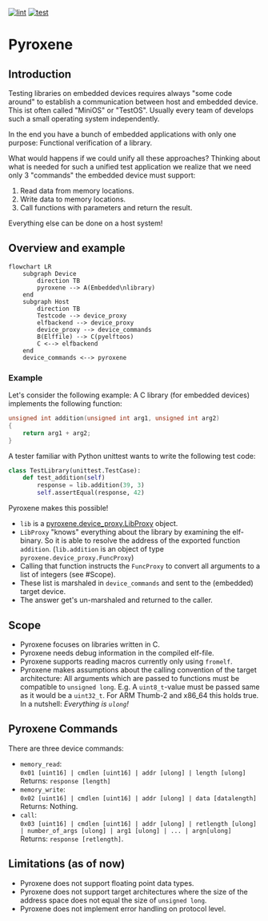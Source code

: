 [![lint](https://github.com/hackenbergstefan/pyroxene/actions/workflows/lint.yml/badge.svg)](https://github.com/hackenbergstefan/pyroxene/actions/workflows/lint.yml)
[![test](https://github.com/hackenbergstefan/pyroxene/actions/workflows/test.yml/badge.svg)](https://github.com/hackenbergstefan/pyroxene/actions/workflows/test.yml)

# Pyroxene

## Introduction

Testing libraries on embedded devices requires always "some code around" to establish a communication between host and embedded device.
This ist often called "MiniOS" or "TestOS".
Usually every team of develops such a small operating system independently.

In the end you have a bunch of embedded applications with only one purpose:
Functional verification of a library.

What would happens if we could unify all these approaches?
Thinking about what is needed for such a unified test application we realize that we need only 3 "commands" the embedded device must support:

1. Read data from memory locations.
2. Write data to memory locations.
3. Call functions with parameters and return the result.

Everything else can be done on a host system!

## Overview and example

```mermaid
flowchart LR
    subgraph Device
        direction TB
        pyroxene --> A(Embedded\nlibrary)
    end
    subgraph Host
        direction TB
        Testcode --> device_proxy
        elfbackend --> device_proxy
        device_proxy --> device_commands
        B(Elffile) --> C(pyelftoos)
        C <--> elfbackend
    end
    device_commands <--> pyroxene
```

### Example

Let's consider the following example:
A C library (for embedded devices) implements the following function:

```C
unsigned int addition(unsigned int arg1, unsigned int arg2)
{
    return arg1 + arg2;
}
```

A tester familiar with Python unittest wants to write the following test code:

```python
class TestLibrary(unittest.TestCase):
    def test_addition(self)
        response = lib.addition(39, 3)
        self.assertEqual(response, 42)
```

Pyroxene makes this possible!

- `lib` is a [pyroxene.device_proxy.LibProxy](./pyroxene/device_proxy) object.
- `LibProxy` "knows" everything about the library by examining the elf-binary.
  So it is able to resolve the address of the exported function `addition`.
  (`lib.addition` is an object of type `pyroxene.device_proxy.FuncProxy`)
- Calling that function instructs the `FuncProxy` to convert all arguments to a list of integers (see #Scope).
- These list is marshaled in `device_commands` and sent to the (embedded) target device.
- The answer get's un-marshaled and returned to the caller.

## Scope

- Pyroxene focuses on libraries written in C.
- Pyroxene needs debug information in the compiled elf-file.
- Pyroxene supports reading macros currently only using `fromelf`.
- Pyroxene makes assumptions about the calling convention of the target architecture:
  All arguments which are passed to functions must be compatible to `unsigned long`.
  E.g. A `uint8_t`-value must be passed same as it would be a `uint32_t`.
  For ARM Thumb-2 and x86_64 this holds true.
  In a nutshell: _Everything is `ulong`!_

## Pyroxene Commands

There are three device commands:

- `memory_read`: </br>
  `0x01 [uint16] | cmdlen [uint16] | addr [ulong] | length [ulong]` </br>
  Returns: `response [length]`
- `memory_write`: </br>
  `0x02 [uint16] | cmdlen [uint16] | addr [ulong] | data [datalength]` </br>
  Returns: Nothing.
- `call`: </br>
  `0x03 [uint16] | cmdlen [uint16] | addr [ulong] | retlength [ulong] | number_of_args [ulong] | arg1 [ulong] | ... | argn[ulong]` </br>
  Returns: `response [retlength]`.

## Limitations (as of now)

- Pyroxene does not support floating point data types.
- Pyroxene does not support target architectures where the size of the address space does not equal the size of `unsigned long`.
- Pyroxene does not implement error handling on protocol level.
